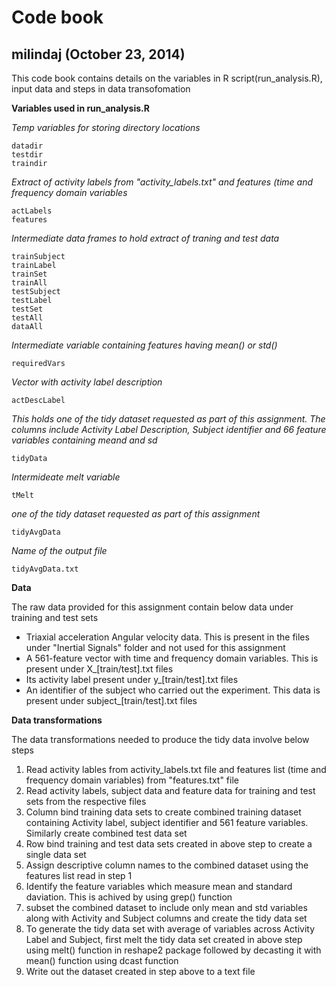 
Code book
====================

milindaj (October 23, 2014)
---------------------


This code book contains details on the variables in R script(run_analysis.R), input data and steps in data transofomation

**Variables used in run_analysis.R**

*Temp variables for storing directory locations*
```
datadir
testdir
traindir
```


*Extract of activity labels from "activity_labels.txt" and features (time and frequency domain variables*
```
actLabels
features
```

*Intermediate data frames to hold extract of traning and test data*
```
trainSubject
trainLabel
trainSet
trainAll
testSubject
testLabel
testSet
testAll
dataAll
```

*Intermediate variable containing features having mean() or std()*
```
requiredVars
```

*Vector with activity label description*
```
actDescLabel
```

*This holds one of the tidy dataset requested as part of this assignment. The columns include Activity Label Description, Subject identifier and 66 feature variables containing meand and sd*
```
tidyData
```

*Intermideate melt variable*
```
tMelt
```

*one of the tidy dataset requested as part of this assignment*
```
tidyAvgData
```

*Name of the output file*
```
tidyAvgData.txt
```

**Data**

The raw data provided for this assignment contain below data under training and test sets

- Triaxial acceleration Angular velocity data. This is present in the files under "Inertial Signals" folder and not used for this assignment
- A 561-feature vector with time and frequency domain variables. This is present under X_[train/test].txt files 
- Its activity label present under y_[train/test].txt files
- An identifier of the subject who carried out the experiment. This data is present under subject_[train/test].txt files

**Data transformations** 

The data transformations needed to produce the tidy data involve below steps

1.  Read activity lables from activity_labels.txt file and features list (time and frequency domain variables) from "features.txt" file
2.  Read activity labels, subject data and feature data for training and test sets from the respective files
3.  Column bind training data sets to create combined training dataset containing Activity label, subject identifier and 561 feature variables. Similarly create combined test data set
4.  Row bind training and test data sets created in above step to create a single data set
5.  Assign descriptive column names to the combined dataset using the features list read in step 1
6.  Identify the feature variables which measure mean and standard daviation. This is achived by using grep() function
7.  subset the combined dataset to include only mean and std variables along with Activity and Subject columns and create the tidy data set
8.  To generate the tidy data set with average of variables across Activity Label and Subject, first melt the tidy data set created in above step using melt() function in reshape2 package followed by decasting it with mean() function using dcast function
9.  Write out the dataset created in step above to a text file 
